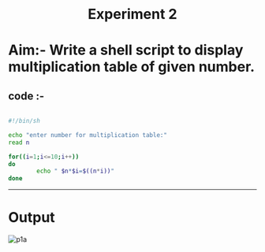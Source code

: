 <h1 align="center" style="margin-top: 0px;"> Experiment 2 </h1> 

# Aim:-  Write a shell script to display multiplication table of given number.
## code :- 
```bash

#!/bin/sh

echo "enter number for multiplication table:"
read n

for((i=1;i<=10;i++))
do
        echo " $n*$i=$((n*i))"
done
```
<hr />

# Output


![p1a](https://hiren14.github.io/OS_050/output/exp3.png)
